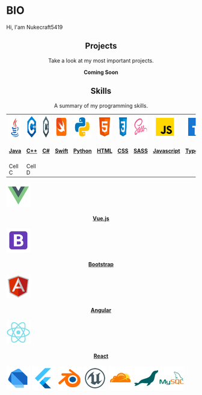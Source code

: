 # BIO

Hi, I'am Nukecraft5419

<h2 align="center">Projects</h2>
<p align="center">Take a look at my most important projects.</p>
<p align="center"><b>Coming Soon</b></p>

<h2 align="center">Skills</h2>
<p align="center">A summary of my programming skills.</p>

<p align="center">
<table>
  <tr>
    <td>
    <a href="" target="_blank" align="center" align="center">
    <img src='https://raw.githubusercontent.com/Nukecraft5419/Nukecraft5419/master/skills/java.png' height='64px'/>
    <h4>Java</h4>
    </a>
    </td>
    <td>
    <a href="" target="_blank" align="center" align="center">
    <img src='https://raw.githubusercontent.com/Nukecraft5419/Nukecraft5419/master/skills/c++.png' height='64px'/>
    <h4>C++</h4>
    </a>
    </td>
    <td>
    <a href="" target="_blank" align="center">
    <img src='https://raw.githubusercontent.com/Nukecraft5419/Nukecraft5419/master/skills/c-sharp.png' height='64px'/>
    <h4>C#</h4>
    </a>
    </td>
    <td>
    <a href="" target="_blank" align="center">
    <img src='https://raw.githubusercontent.com/Nukecraft5419/Nukecraft5419/master/skills/swift.png' height='64px'/>
    <h4>Swift</h4>
    </a>
    </td>
    <td>
    <a href="" target="_blank" align="center">
    <img src='https://raw.githubusercontent.com/Nukecraft5419/Nukecraft5419/master/skills/python.png' height='64px'/>
    <h4>Python</h4>
    </a>
    </td>
    <td>
    <a href="" target="_blank" align="center">
    <img src='https://raw.githubusercontent.com/Nukecraft5419/Nukecraft5419/master/skills/html.png' height='64px'/>
    <h4>HTML</h4>
    </a>
    </td>
    <td>
    <a href="" target="_blank" align="center">
    <img src='https://raw.githubusercontent.com/Nukecraft5419/Nukecraft5419/master/skills/css3.png' height='64px'/>
    <h4>CSS</h4>
    </a>
    </td>
    <td>
    <a href="" target="_blank" align="center">
    <img src='https://raw.githubusercontent.com/Nukecraft5419/Nukecraft5419/master/skills/sass.png' height='64px'/>
    <h4>SASS</h4>
    </a>
    </td>
    <td>
    <a href="" target="_blank" align="center">
    <img src='https://raw.githubusercontent.com/Nukecraft5419/Nukecraft5419/master/skills/javascript.png' height='64px'/>
    <h4>Javascript</h4>
    <a>
    </td>
    <td>
    <a href="" target="_blank" align="center">
    <img src='https://raw.githubusercontent.com/Nukecraft5419/Nukecraft5419/master/skills/typescript.png' height='64px'/>
    <h4>Typescript</h4>
    <a>
    </td>
    <td>
    <a href="" target="_blank" align="center">
    <img src='https://raw.githubusercontent.com/Nukecraft5419/Nukecraft5419/master/skills/npm.png' height='64px'/>
    <h4>npm</h4>
    <a>
    </td>
    <td>
    <a href="" target="_blank" align="center">
    <img src='https://raw.githubusercontent.com/Nukecraft5419/Nukecraft5419/master/skills/nodejs.png' height='64px'/>
    <h4>Node.js</h4>
    <a>
    </td>
    </tr>
    <tr>
    <td>Cell C</td>
    <td>Cell D</td>
  </tr>
</table>

<a href="" target="_blank" align="center">
<img src='https://raw.githubusercontent.com/Nukecraft5419/Nukecraft5419/master/skills/vuejs.png' height='64px'/>
<h4>Vue.js</h4>
<a>
<a href="https://getbootstrap.com" target="_blank" align="center">
<img src='https://raw.githubusercontent.com/Nukecraft5419/Nukecraft5419/master/skills/bootstrap.png' height='64px'/>
<h4>Bootstrap</h4>
</a>
<a href="https://angular.io" target="_blank" align="center">
<img src='https://raw.githubusercontent.com/Nukecraft5419/Nukecraft5419/master/skills/angularjs.png' height='64px'/>
<h4>Angular</h4>
</a>
<a href="https://reactjs.org" target="_blank" align="center">
<img src='https://raw.githubusercontent.com/Nukecraft5419/Nukecraft5419/master/skills/react.png' height='64px'/>
<h4>React</h4>
</a>
<img src='https://raw.githubusercontent.com/Nukecraft5419/Nukecraft5419/master/skills/dart.png' height='64px'/>
<img src='https://raw.githubusercontent.com/Nukecraft5419/Nukecraft5419/master/skills/flutter.png' height='64px'/>
<img src='https://raw.githubusercontent.com/Nukecraft5419/Nukecraft5419/master/skills/blender.png' height='64px'/>
<img src='https://raw.githubusercontent.com/Nukecraft5419/Nukecraft5419/master/skills/unreal-engine.png' height='64px'/>
<img src='https://raw.githubusercontent.com/Nukecraft5419/Nukecraft5419/master/skills/cloudflare.png' height='64px'/>
<img src='https://raw.githubusercontent.com/Nukecraft5419/Nukecraft5419/master/skills/mariadb.png' height='64px'/>
<img src='https://raw.githubusercontent.com/Nukecraft5419/Nukecraft5419/master/skills/mysql.png' height='64px'/>
</p>
